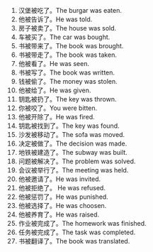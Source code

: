 1. 汉堡被吃了。The burgar was eaten.
2. 他被告诉了。He was told.
3. 房子被卖了。The house was sold.
4. 车被买了。The car was bought.
5. 书被带来了。The book was brought.
6. 书被带走了。The book was taken.
7. 他被看了。He was seen.
8. 书被写了。The book was written.
9. 钱被偷了。The money was stolen.
10. 他被给了。He was given.
11. 钥匙被扔了。The key was thrown. 
12. 你被咬了。You were bitten.
13. 他被开除了。He was fired.
14. 钥匙被找到了。The key was found.
15. 沙发被移动了。The sofa was moved.
16. 决定被做了。The decision was made.
17. 地铁被建造了。The subway was built.
18. 问题被解决了。The problem was solved.
19. 会议被举行了。The meeting was held.
20. 他被邀请了。He was invited.
21. 他被拒绝了。 He was refused.
22. 他被惩罚了。He was punished.
23. 他被选择了。He was choosen.
24. 他被养育了。He was raised.
25. 作业被完成了。The homework was finished.
26. 任务被完成了。The task was completed.
27. 书被翻译了。The book was translated.   